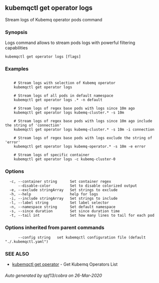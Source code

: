 ## kubemqctl get operator logs

Stream logs of Kubemq operator pods command

### Synopsis

Logs command allows to stream pods logs with powerful filtering capabilities

```
kubemqctl get operator logs [flags]
```

### Examples

```

	# Stream logs with selection of Kubemq operator
	kubemqctl get operator logs

	# Stream logs of all pods in default namespace
	kubemqctl get operator logs .* -n default

	# Stream logs of regex base pods with logs since 10m ago
	kubemqctl get operator logs kubemq-cluster.* -s 10m

	# Stream logs of regex base pods with logs since 10m ago include the string of 'connection'
	kubemqctl get operator logs kubemq-cluster.* -s 10m -i connection

	# Stream logs of regex base pods with logs exclude the string of 'error'
	kubemqctl get operator logs kubemq-operator.* -s 10m -e error

	# Stream logs of specific container
	kubemqctl get operator logs -c kubemq-cluster-0

```

### Options

```
  -c, --container string      Set container regex
      --disable-color         Set to disable colorized output
  -e, --exclude stringArray   Set strings to exclude
  -h, --help                  help for logs
  -i, --include stringArray   Set strings to include
  -l, --label string          Set label selector
  -n, --namespace string      Set default namespace
  -s, --since duration        Set since duration time
  -t, --tail int              Set how many lines to tail for each pod
```

### Options inherited from parent commands

```
      --config string   set kubemqctl configuration file (default "./.kubemqctl.yaml")
```

### SEE ALSO

* [kubemqctl get operator](kubemqctl_get_operator.md)	 - Get Kubemq Operators List

###### Auto generated by spf13/cobra on 26-Mar-2020
